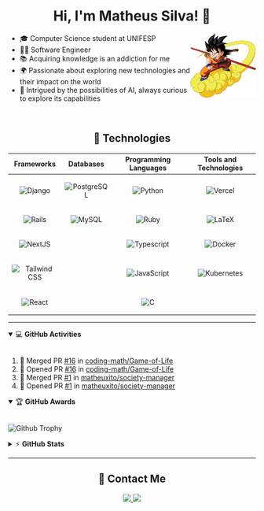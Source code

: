 # <div align="center">Hi, I'm Matheus Silva! 👋</div>

<img align="right" alt="kid-goku" height="130em" src="kid-goku.png">

- 🎓 Computer Science student at UNIFESP <br>
- 👨‍💻 Software Engineer <br>
- 📚 Acquiring knowledge is an addiction for me <br>
- 🌍 Passionate about exploring new technologies and their impact on the world <br>
- 🤖 Intrigued by the possibilities of AI, always curious to explore its capabilities

<br>

<div align="center">

## 🔧 Technologies  

| Frameworks | Databases | Programming Languages | Tools and Technologies |
|---|---|---|---|
| <p align="center"><img src="https://img.shields.io/badge/Django-%23092E20.svg?style=flat&logo=django&logoColor=white" alt="Django" height="25"></p> | <p align="center"><img src="https://img.shields.io/badge/Postgres-%23316192.svg?style=flat&logo=postgresql&logoColor=white" alt="PostgreSQL" height="25"></p> | <p align="center"><img src="https://img.shields.io/badge/Python-3670A0?style=flat&logo=python&logoColor=ffdd54" alt="Python" height="25"></p> | <p align="center"><img src="https://img.shields.io/badge/Vercel-%23000000.svg?style=flat&logo=vercel&logoColor=white" alt="Vercel" height="25"></p> |
| <p align="center"><img src="https://img.shields.io/badge/Ruby_on_Rails-CC0000?style=flat&logo=ruby-on-rails&logoColor=white" alt="Rails" height="25"></p> | <p align="center"><img src="https://img.shields.io/badge/MySQL-%2300f.svg?style=flat&logo=mysql&logoColor=white" alt="MySQL" height="25"></p> | <p align="center"><img src="https://img.shields.io/badge/Ruby-CC0000?style=flat&logo=ruby&logoColor=white" alt="Ruby" height="25"></p> | <p align="center"><img src="https://img.shields.io/badge/Three.js-%23008080.svg?style=flat&logo=three.js&logoColor=white" alt="LaTeX" height="25"></p> |
| <p align="center"><img src="https://img.shields.io/badge/Next.js-000000?logo=nextdotjs&logoColor=white" alt="NextJS" height="25"></p> | | <p align="center"><img src="https://shields.io/badge/TypeScript-3178C6?logo=TypeScript&logoColor=FFF" alt="Typescript" height="25"></p> | <p align="center"><img src="https://shields.io/badge/Docker-3178C6?logo=Docker&logoColor=FFF&" alt="Docker" height="25"></p> |
| <p align="center"><img src="https://img.shields.io/badge/TailwindCSS-%2338B2AC.svg?style=flat&logo=tailwind-css&logoColor=white" alt="Tailwind CSS" height="25"></p> || <p align="center"><img src="https://img.shields.io/badge/JavaScript-%23323330.svg?style=flat&logo=javascript&logoColor=%23F7DF1E" alt="JavaScript" height="25"></p> | <p align="center"><img src="https://shields.io/badge/Kubernetes-296de8?logo=Kubernetes&logoColor=FFF" alt="Kubernetes" height="25"></p> |
| <p align="center"><img src="https://img.shields.io/badge/React-%2320232a.svg?style=flat&logo=react&logoColor=%2361DAFB" alt="React" height="25"></p> | | <p align="center"><img src="https://img.shields.io/badge/C-%2300599C.svg?style=flat&logo=c&logoColor=white" alt="C" height="25"></p> | |

</div>

---

<details open>
    <summary>&#128187 <b>GitHub Activities</b></summary><br/>

<!--START_SECTION:activity-->
1. 🎉 Merged PR [#16](https://github.com/coding-math/Game-of-Life/pull/16) in [coding-math/Game-of-Life](https://github.com/coding-math/Game-of-Life)
2. 💪 Opened PR [#16](https://github.com/coding-math/Game-of-Life/pull/16) in [coding-math/Game-of-Life](https://github.com/coding-math/Game-of-Life)
3. 🎉 Merged PR [#1](https://github.com/matheuxito/society-manager/pull/1) in [matheuxito/society-manager](https://github.com/matheuxito/society-manager)
4. 💪 Opened PR [#1](https://github.com/matheuxito/society-manager/pull/1) in [matheuxito/society-manager](https://github.com/matheuxito/society-manager)
<!--END_SECTION:activity-->

</details>

<details open>
    <summary>&#127942 <b>GitHub Awards</b></summary><br/>

![Github Trophy](https://github-profile-trophy.vercel.app/?username=coding-math)

</details>

<details>
    <summary>&#9889 <b>GitHub Stats</b></summary><br/>
<div align="center">
  
![Matheus Silva Github Stats](https://github-readme-stats.vercel.app/api?username=coding-math&show_icons=true&count_private=true&include_all_commits=true) ![Matheus Silva Top Languages](https://readme-stats.warengonzaga.com/api/top-langs?username=coding-math&layout=compact)

![Matheus Silva Streak Stats](https://github-readme-streak-stats.herokuapp.com/?user=coding-math&show_icons=true)

</div>

</details>

---

## <div align="center">📧 Contact Me</div>
<div align="center">
  <a href="https://linkedin.com/in/matheussmsilva/" target="_blank">
    <img src="https://img.shields.io/badge/LinkedIn-%230077B5.svg?logo=linkedin&logoColor=white" height="25">
  </a>
  <a href="mailto:matheus.souza28042001@gmail.com" target="_blank">
    <img src="https://img.shields.io/badge/Gmail-D14836?style=flat&logo=gmail&logoColor=white" height="25">
  </a>
</div>
